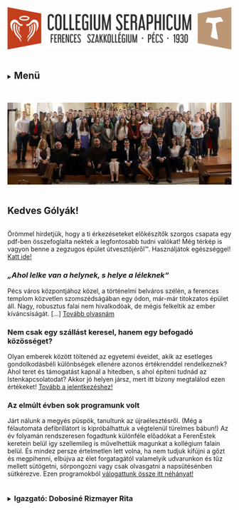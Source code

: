 ![](Arculati_Elemek/Logo/logo-long.png)

<details>
	<summary><h2 id="Menu" style="display: inline-block;">Menü</h2></summary>
- [Rólunk](/rolunk.html)
- [Programok](/programok.html)
- [Szakmai nap](/SzakmaiNap.html)
- [Felvételi](/Felveteli.html)
- [Galéria](/Galeria.html)
- [Dokumentumok](/Dokumentumok.html)
- [DiákBizottság](/DB.html)
- [Felújítások](/felujitasok.html)
- [Kapcsolat](/kapcsolat.html)
</details>

<br>

![](src/pictures/SlideShow/2024-25.webp)

<h2 id="kedves" style="display: inline-block; border-bottom: none;">Kedves Gólyák!</h2>

Örömmel hirdetjük, hogy a ti érkezéseteket előkészítők szorgos csapata egy pdf-ben összefoglalta nektek a legfontosabb
tudni valókat! Még térkép is vagyon benne a zegzugos épület útvesztőjéről™. Használjátok
egészséggel! [Katt ide!](/src/Szeráf_KÉSZ_velemjáró.pdf)

### ***„Ahol lelke van a helynek, s helye a léleknek“***

Pécs város központjához közel, a történelmi belváros szélén, a ferences templom közvetlen szomszédságában egy ódon,
már-már titokzatos épület áll. Nagy, robusztus falai nem hivalkodóak, de mégis felkeltik az ember
kíváncsiságát. [...] [Tovább olvasnám](/rolunk.html)

### Nem csak egy szállást keresel, hanem egy befogadó közösséget?

Olyan emberek között töltenéd az egyetemi éveidet, akik az esetleges gondolkodásbéli különbségek ellenére azonos
értékrenddel rendelkeznek? Ahol teret és támogatást kapnál a hitedben, s ahol építeni tudnád az Istenkapcsolatodat?
Akkor jó helyen jársz, mert itt bizony megtalálod ezen értékeket! [Tovább a jelentkezéshez! ](/Felveteli.html)

### Az elmúlt évben sok programunk volt

Járt nálunk a megyés püspök, tanultunk az újraélesztésről. (Még a félautomata defibrillátort is kipróbálhattuk a
végtelenül türelmes bábun!) Az év folyamán rendszeresen fogadtunk különféle előadókat a FerenEstek keretein belül így
szellemileg is művelhettük magunkat a kollégium falain belül. És mindez persze értelmetlen lett volna, ha nem tudjuk
kifújni a gőzt és megpihenni, elbújva az élet forgatagától valamelyik udvarunkon és tűz mellett sütögetni, sörpongozni
vagy csak olvasgatni a napsütésénben sütkérezve. Ezen programokból [válogattunk össze itt néhányat!](programok.html)


<details>
	<summary><h3 style="display: inline-block;">Igazgató: Dobosiné Rizmayer Rita</h3></summary>
![](src/pictures/honlap_kepek/093_0439_DorciRitaRegeKosza_2022aprilis_nnfoto.webp)
Szeretettel köszöntök mindenkit a megújult honlapunkon, amelyet nagy büszkeségemre az egyik szeráflakó rakott össze. 🙂 A
fényképemet látva gondolom, nyilvánvaló, hogy mi a közös Szent Ferencben és bennem. Persze az állatok szeretetén túl
igyekszem más területen is a nyomdokaiba lépni.
Szakmámat tekintve fordító, szinkrondramaturg és nyelvtanár vagyok, de azt tekintem a legfontosabb szerepemnek, hogy
három (immáron nagy) gyermek édesanyja lehetek. Mellettük – a távol élő nagyszülők segítsége híján – az elmúlt években
kifejleszthettem számos olyan képességet, amelyeket most a kollégium vezetését jelentő szerteágazó feladatok során
kamatoztathatok.
Amikor tavaly, azaz 2023. nyarán Piusz atya felkért a kollégium vezetésére, azonnal éreztem, hogy valójában a Jóisten
hív meg erre a feladatra, ezért nagy lelkesedéssel vetettem bele magam a Szeráf új életre keltésébe. Az elmúlt tanév
alatt sikerült felújítanunk a kápolnát, az aulát, a Quadrumot és néhány zuhanyzót, létrehoztunk új közösségi tereket (
klubszoba, DB-szoba), elindítottuk a szerdai FerencESTeket, szerveztünk véradást, találkozót a püspökkel, átalakultunk
szakkollégiummá és felállítottuk a Diákbizottságot.
Örömmel mondhatom, hogy rendkívül tehetséges és aktív fiatalokkal van módom együtt dolgozni. Szinte „anyai büszkeséggel”
szemlélem, ahogy kibontakoznak a szakkollégiumisággal együtt járó új feladataik ellátásában.
Mivel saját gyermekeim korban közel állnak a kollégistákhoz, még inkább át tudom érezni a szeráflakók gondjait és az
örömeit, és igyekszem a kollégiumot az igényeiknek megfelelően alakítani. A célomat pedig így fogalmaztam meg az új
SzMSz-ünkben: „A kollégium célja az itt lakó hallgató fiatalok emberi és szakmai fejlődésének előmozdítása, olyan
értelmiségi fiatalok nevelése, akik nemcsak a saját szakterületükön törekszenek a legjobbak közé tartozni, hanem
elkötelezett hitéletükkel képviselik a keresztény és ferences értékeket mind a kollégiumban, mind a hétköznapi életben,
hozzájárulnak a társadalmi felelősségvállaláshoz, és önkéntes munkájukkal felelősségteljesen részt vesznek a
Diákbizottság által irányított egyes munkacsoportokban, ezáltal gyakorolva és megtapasztalva a széleskörű autonómiával
rendelkező önkormányzatiság jogait és felelősségét.”
</details>

<br>